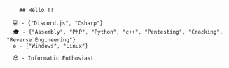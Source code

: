         ## Hello !!
 
      💻 - {"Discord.js", "Csharp"}
      🎓 - {"Assembly", "PhP", "Python", "c++", "Pentesting", "Cracking", "Reverse Engineering"}
      ⚙️ - {"Windows", "Linux"}
      
      😎 - Informatic Enthusiast
